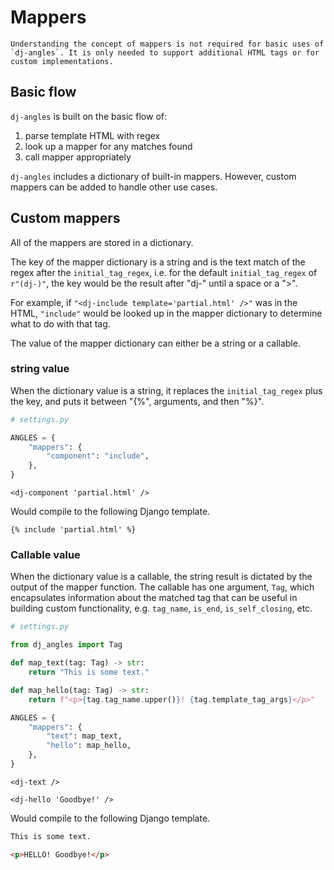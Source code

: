# Mappers

```{tip}
Understanding the concept of mappers is not required for basic uses of `dj-angles`. It is only needed to support additional HTML tags or for custom implementations.
```

## Basic flow

`dj-angles` is built on the basic flow of:
1. parse template HTML with regex
2. look up a mapper for any matches found
3. call mapper appropriately

`dj-angles` includes a dictionary of built-in mappers. However, custom mappers can be added to handle other use cases.

## Custom mappers

All of the mappers are stored in a dictionary.

The key of the mapper dictionary is a string and is the text match of the regex after the `initial_tag_regex`, i.e. for the default `initial_tag_regex` of `r"(dj-)"`, the key would be the result after "dj-" until a space or a ">".

For example, if `"<dj-include template='partial.html' />"` was in the HTML, `"include"` would be looked up in the mapper dictionary to determine what to do with that tag. 

The value of the mapper dictionary can either be a string or a callable.

### string value

When the dictionary value is a string, it replaces the `initial_tag_regex` plus the key, and puts it between "{%", arguments, and then "%}".

```python
# settings.py

ANGLES = {
    "mappers": {
        "component": "include",
    },
}
```

```text
<dj-component 'partial.html' />
```

Would compile to the following Django template.

```text
{% include 'partial.html' %}
```

### Callable value

When the dictionary value is a callable, the string result is dictated by the output of the mapper function. The callable has one argument, `Tag`, which encapsulates information about the matched tag that can be useful in building custom functionality, e.g. `tag_name`, `is_end`, `is_self_closing`, etc.

```python
# settings.py

from dj_angles import Tag

def map_text(tag: Tag) -> str:
    return "This is some text."

def map_hello(tag: Tag) -> str:
    return f"<p>{tag.tag_name.upper()}! {tag.template_tag_args}</p>"

ANGLES = {
    "mappers": {
        "text": map_text,
        "hello": map_hello,
    },
}
```

```text
<dj-text />

<dj-hello 'Goodbye!' />
```

Would compile to the following Django template.

```html
This is some text.

<p>HELLO! Goodbye!</p>
```
